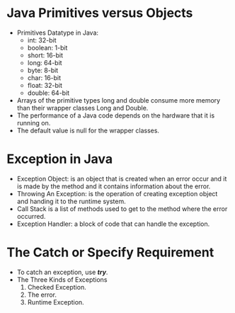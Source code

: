 # Java Primitives versus Objects

- Primitives Datatype in Java:
  - int: 32-bit
  - boolean: 1-bit
  - short: 16-bit
  - long: 64-bit
  - byte: 8-bit
  - char: 16-bit
  - float: 32-bit
  - double: 64-bit
- Arrays of the primitive types long and double consume more memory than their wrapper classes Long and Double.
- The performance of a Java code depends on the hardware that it is running on.
- The default value is null for the wrapper classes.


# Exception in Java
- Exception Object: is an object that is created when an error occur and it is made by the method and it contains information about the error.
- Throwing An Exception: is the operation of creating exception object and handing it to the runtime system.
- Call Stack is a list of methods used to get to the method where the error occurred.
- Exception Handler: a block of code that can handle the exception.

# The Catch or Specify Requirement
- To catch an exception, use ***try***.
- The Three Kinds of Exceptions
  1. Checked Exception.
  2. The error.
  3. Runtime Exception.

